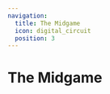 ```yaml
---
navigation:
  title: The Midgame
  icon: digital_circuit
  position: 3
---
```


# The Midgame

<SubPages />
